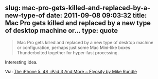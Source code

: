 slug: mac-pro-gets-killed-and-replaced-by-a-new-type-of
date: 2011-09-08 09:03:32
title: Mac Pro gets killed and replaced by a new type of desktop machine or...
type: quote
---

> Mac Pro gets killed and replaced by a new type of desktop machine or configuration, perhaps just some Mac Mini-like boxes Thunderbolted together for hyper-fast processing.

Interesting idea.

 Via: [The iPhone 5, 4S, iPad 3 And More ~ Flyosity by Mike Rundle](http://flyosity.com/apple/the-iphone-5-4s-ipad-3-and-more.php)
